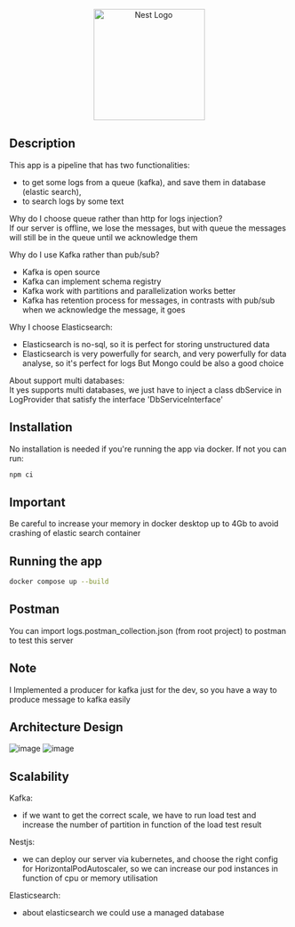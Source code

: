 <p align="center">
  <a href="http://nestjs.com/" target="blank"><img src="https://nestjs.com/img/logo-small.svg" width="200" alt="Nest Logo" /></a>
</p>

[circleci-image]: https://img.shields.io/circleci/build/github/nestjs/nest/master?token=abc123def456
[circleci-url]: https://circleci.com/gh/nestjs/nest

## Description

This app is a pipeline that has two functionalities:
 - to get some logs from a queue (kafka), and save them in database (elastic search), 
 - to search logs by some text
 
Why do I choose queue rather than http for logs injection?<br/>
If our server is offline, we lose the messages, but with queue the messages will still be in the queue until we acknowledge them

Why do I use Kafka rather than pub/sub?<br/>
 - Kafka is open source
 - Kafka can implement schema registry
 - Kafka work with partitions and parallelization works better
 - Kafka has retention process for messages, in contrasts with pub/sub when we acknowledge the message, it goes
 
 Why I choose Elasticsearch:<br/>
  - Elasticsearch is no-sql, so it is perfect for storing unstructured data
  - Elasticsearch is very powerfully for search, and very powerfully for data analyse, so it's perfect for logs
 But Mongo could be also a good choice

About support multi databases:<br/>
It yes supports multi databases, we just have to inject a class dbService in LogProvider that satisfy the interface 'DbServiceInterface'


## Installation
No installation is needed if you're running the app via docker. If not you can run:
```bash
npm ci
```

## Important
Be careful to increase your memory in docker desktop up to 4Gb to avoid crashing of elastic search container

## Running the app
```bash
docker compose up --build
```
## Postman
You can import logs.postman_collection.json (from root project) to postman to test this server

## Note
I Implemented a producer for kafka just for the dev, so you have a way to produce message to kafka easily

## Architecture Design

![image](https://user-images.githubusercontent.com/42219511/187194427-1f8f44ec-197d-4cca-86b6-1baf535ebf12.png)
![image](https://user-images.githubusercontent.com/42219511/187194566-ba5faeb2-8671-4c04-bb95-5eaa86c81da8.png)

## Scalability
Kafka:<br/>
- if we want to get the correct scale, we have to run load test and increase the number of partition in function of the load test result

Nestjs:<br/>
- we can deploy our server via kubernetes, and choose the right config for HorizontalPodAutoscaler, so we can increase our pod instances in function of cpu or memory utilisation

Elasticsearch:<br/>
- about elasticsearch we could use a managed database




